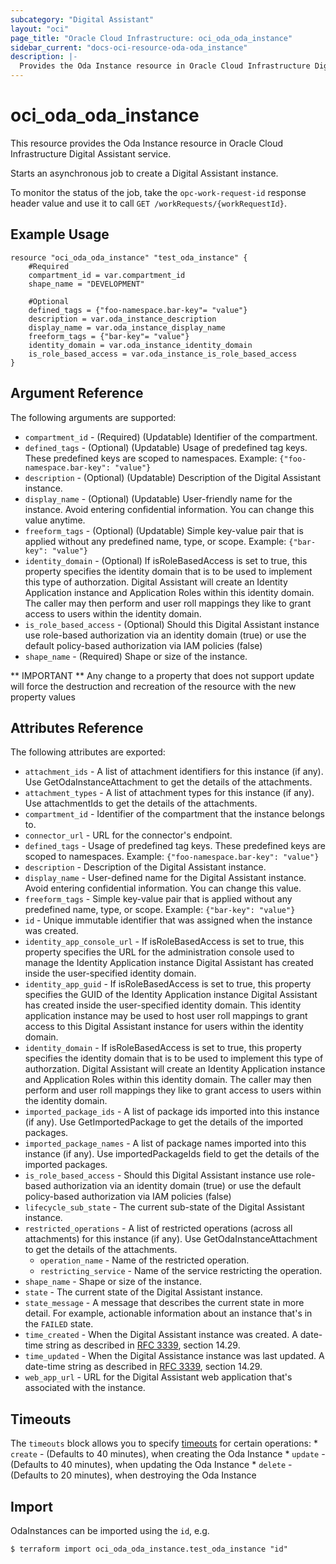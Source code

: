 ```yaml
---
subcategory: "Digital Assistant"
layout: "oci"
page_title: "Oracle Cloud Infrastructure: oci_oda_oda_instance"
sidebar_current: "docs-oci-resource-oda-oda_instance"
description: |-
  Provides the Oda Instance resource in Oracle Cloud Infrastructure Digital Assistant service
---
```


# oci_oda_oda_instance
This resource provides the Oda Instance resource in Oracle Cloud Infrastructure Digital Assistant service.

Starts an asynchronous job to create a Digital Assistant instance.

To monitor the status of the job, take the `opc-work-request-id` response
header value and use it to call `GET /workRequests/{workRequestId}`.


## Example Usage

```hcl
resource "oci_oda_oda_instance" "test_oda_instance" {
	#Required
	compartment_id = var.compartment_id
	shape_name = "DEVELOPMENT"

	#Optional
	defined_tags = {"foo-namespace.bar-key"= "value"}
	description = var.oda_instance_description
	display_name = var.oda_instance_display_name
	freeform_tags = {"bar-key"= "value"}
	identity_domain = var.oda_instance_identity_domain
	is_role_based_access = var.oda_instance_is_role_based_access
}
```

## Argument Reference

The following arguments are supported:

* `compartment_id` - (Required) (Updatable) Identifier of the compartment.
* `defined_tags` - (Optional) (Updatable) Usage of predefined tag keys. These predefined keys are scoped to namespaces. Example: `{"foo-namespace.bar-key": "value"}` 
* `description` - (Optional) (Updatable) Description of the Digital Assistant instance.
* `display_name` - (Optional) (Updatable) User-friendly name for the instance. Avoid entering confidential information. You can change this value anytime.
* `freeform_tags` - (Optional) (Updatable) Simple key-value pair that is applied without any predefined name, type, or scope. Example: `{"bar-key": "value"}` 
* `identity_domain` - (Optional) If isRoleBasedAccess is set to true, this property specifies the identity domain that is to be used to implement this type of authorzation. Digital Assistant will create an Identity Application instance and Application Roles within this identity domain. The caller may then perform and user roll mappings they like to grant access to users within the identity domain.
* `is_role_based_access` - (Optional) Should this Digital Assistant instance use role-based authorization via an identity domain (true) or use the default policy-based authorization via IAM policies (false)
* `shape_name` - (Required) Shape or size of the instance.


** IMPORTANT **
Any change to a property that does not support update will force the destruction and recreation of the resource with the new property values

## Attributes Reference

The following attributes are exported:

* `attachment_ids` - A list of attachment identifiers for this instance (if any). Use GetOdaInstanceAttachment to get the details of the attachments.
* `attachment_types` - A list of attachment types for this instance (if any). Use attachmentIds to get the details of the attachments.
* `compartment_id` - Identifier of the compartment that the instance belongs to.
* `connector_url` - URL for the connector's endpoint.
* `defined_tags` - Usage of predefined tag keys. These predefined keys are scoped to namespaces. Example: `{"foo-namespace.bar-key": "value"}` 
* `description` - Description of the Digital Assistant instance.
* `display_name` - User-defined name for the Digital Assistant instance. Avoid entering confidential information. You can change this value. 
* `freeform_tags` - Simple key-value pair that is applied without any predefined name, type, or scope. Example: `{"bar-key": "value"}` 
* `id` - Unique immutable identifier that was assigned when the instance was created.
* `identity_app_console_url` - If isRoleBasedAccess is set to true, this property specifies the URL for the administration console used to manage the Identity Application instance Digital Assistant has created inside the user-specified identity domain.
* `identity_app_guid` - If isRoleBasedAccess is set to true, this property specifies the GUID of the Identity Application instance Digital Assistant has created inside the user-specified identity domain. This identity application instance may be used to host user roll mappings to grant access to this Digital Assistant instance for users within the identity domain.
* `identity_domain` - If isRoleBasedAccess is set to true, this property specifies the identity domain that is to be used to implement this type of authorzation. Digital Assistant will create an Identity Application instance and Application Roles within this identity domain. The caller may then perform and user roll mappings they like to grant access to users within the identity domain.
* `imported_package_ids` - A list of package ids imported into this instance (if any). Use GetImportedPackage to get the details of the imported packages.
* `imported_package_names` - A list of package names imported into this instance (if any). Use importedPackageIds field to get the details of the imported packages.
* `is_role_based_access` - Should this Digital Assistant instance use role-based authorization via an identity domain (true) or use the default policy-based authorization via IAM policies (false)
* `lifecycle_sub_state` - The current sub-state of the Digital Assistant instance.
* `restricted_operations` - A list of restricted operations (across all attachments) for this instance (if any). Use GetOdaInstanceAttachment to get the details of the attachments.
	* `operation_name` - Name of the restricted operation.
	* `restricting_service` - Name of the service restricting the operation.
* `shape_name` - Shape or size of the instance.
* `state` - The current state of the Digital Assistant instance.
* `state_message` - A message that describes the current state in more detail. For example, actionable information about an instance that's in the `FAILED` state. 
* `time_created` - When the Digital Assistant instance was created. A date-time string as described in [RFC 3339](https://tools.ietf.org/rfc/rfc3339), section 14.29.
* `time_updated` - When the Digital Assistance instance was last updated. A date-time string as described in [RFC 3339](https://tools.ietf.org/rfc/rfc3339), section 14.29.
* `web_app_url` - URL for the Digital Assistant web application that's associated with the instance.

## Timeouts

The `timeouts` block allows you to specify [timeouts](https://registry.terraform.io/providers/hashicorp/oci/latest/docs/guides/changing_timeouts) for certain operations:
	* `create` - (Defaults to 40 minutes), when creating the Oda Instance
	* `update` - (Defaults to 40 minutes), when updating the Oda Instance
	* `delete` - (Defaults to 20 minutes), when destroying the Oda Instance


## Import

OdaInstances can be imported using the `id`, e.g.

```
$ terraform import oci_oda_oda_instance.test_oda_instance "id"
```

